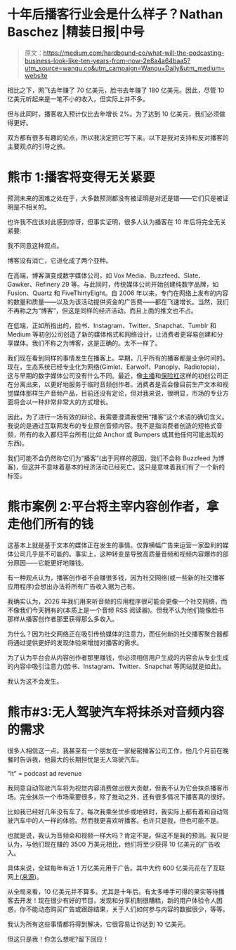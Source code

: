 # 十年后播客行业会是什么样子？Nathan Baschez |精装日报|中号

> 原文：<https://medium.com/hardbound-co/what-will-the-podcasting-business-look-like-ten-years-from-now-2e8a4a64baa5?utm_source=wanqu.co&utm_campaign=Wanqu+Daily&utm_medium=website>

相比之下，网飞去年赚了 70 亿美元，脸书去年赚了 180 亿美元。因此，尽管 10 亿美元听起来是一笔不小的收入，但实际上并不多。

但与此同时，播客收入预计仅比去年增长 2%。为了达到 10 亿美元，我们必须做得更好。

双方都有很多有趣的论点，所以我决定把它写下来。以下是我对支持和反对播客的主要观点的引导之旅。

# 熊市 1:播客将变得无关紧要

预测未来的困难之处在于，大多数预测都没有被证明是对还是错——它们只是被证明是不相关的。

也许我不应该对此感到惊讶，但事实证明，很多人认为播客在 10 年后将完全无关紧要:









我不同意这种观点。

博客没有消亡，它进化成了两个亚种。

在高端，博客演变成数字媒体公司，如 Vox Media、Buzzfeed、Slate、Gawker、Refinery 29 等。与此同时，传统媒体公司开始创建纯数字品牌，如 Fusion、Quartz 和 FiveThirtyEight。自 2006 年以来，专门在网络上发布的内容的数量和质量——以及为该活动提供资金的广告费——都在飞速增长。当然，我们不再称之为“博客”，但这是同样的经济活动。而且上面的推文也不占。

在低端，正如所指出的，脸书、Instagram、Twitter、Snapchat、Tumblr 和 Medium 等初创公司创造了新的媒体格式和网络设计，让消费者更容易创建和分享媒体。我们不称之为博客，这是正确的。太不一样了。

我们现在看到同样的事情发生在播客上。早期，几乎所有的播客都是业余时间的。现在，生态系统已经专业化为网络(Gimlet、Earwolf、Panoply、Radiotopia)，这与早期的数字媒体公司没有什么不同。最近，像[主播](http://anchor.fm)和[保险杠](http://bumpers.fm)这样的初创公司正在分离出来，以更好地服务于临时音频创作者。消费者是否会像目前生产文本和视觉媒体那样生产音频产品，目前还没有定论，但对我来说，很明显，市场的专业方面将会以一种非常非常大的方式增长。

因此，为了进行一场有效的辩论，我需要澄清我使用“播客”这个术语的确切含义。我说的是通过互联网发布的专业原创音频内容。我不是指消费者创造的短格式音频，所有的收入都归平台所有(比如 Anchor 或 Bumpers 或其他任何可能出现的东西)。

我们可能不会仍然称它们为“播客”(出于同样的原因，我们不会称 Buzzfeed 为博客)，但这并不意味着基本的经济活动已经死亡。这只是意味着我们有了一个新的标签。

# 熊市案例 2:平台将主宰内容创作者，拿走他们所有的钱

这基本上就是基于文本的媒体正在发生的事情。仅靠横幅广告来运营一家盈利的媒体公司几乎是不可能的。事实上，这种转变是导致高质量音频和视频内容爆炸的部分原因——它能更好地赚钱。

有一种观点认为，播客创作者不会赚很多钱，因为社交网络(或一些新的社交播客应用程序)会想出办法将所有广告收入据为己有。

我确实认为，2026 年我们用来听音频的应用程序很可能会更像一个社交网络，而不像我们今天拥有的(本质上是一个音频 RSS 阅读器)。但我不认为他们能像脸书那样从播客创作者那里获得那么多收入。

为什么？因为社交网络正在吸引传统媒体的注意力，而任何新的社交播客聚合器都将通过提供更好的发现体验来增加对播客的需求。

为了认为平台会从内容创作者那里赚钱，你必须相信用户生成的内容会从专业生成的内容中吸引注意力(脸书、Instagram、Twitter、Snapchat 等网站就是如此)。

我认为这不会发生。

# 熊市#3:无人驾驶汽车将抹杀对音频内容的需求

很多人相信这一点。我甚至有一个朋友在一家秘密播客公司工作，他几个月前在晚餐时告诉我，他最大的长期担忧是无人驾驶汽车。



“It” = podcast ad revenue







我同意自动驾驶汽车将为视觉内容消费做出很大贡献，但我不认为它会抹杀播客市场。完全抹杀一个市场需要很多，除了推动之外，还有很多情况下播客真的很好。

比如我已经好几年没有车了。每次我乘坐优步或地铁时，我实际上都有着和自动驾驶汽车中的人一样的体验。然而我更喜欢听播客。也许只是我，但也可能不是。

也就是说，我认为音频会和视频一样大吗？肯定不是。但这不是我的预测。我只是认为，与他们现在赚的 3500 万美元相比，他们将至少获得 10 亿美元的广告收入。

具体来说，全球每年有近 1 万亿美元用于广告。其中大约 600 亿美元花在了互联网上([来源](https://www.iab.com/wp-content/uploads/2016/04/IAB-Internet-Advertising-Revenue-Report-FY-2015.pdf))。

从全局来看，10 亿美元并不算多。尤其是十年后。有太多唾手可得的果实等待播客去开发！现在很少有好的节目，发现和分享机制很糟糕，新的用户体验令人困惑，你不能动态购买广告或跟踪结果，关于人们如何参与内容的数据很少，等等。

我认为所有这些事情都将得到解决，它很容易让你达到 10 亿美元。

但这只是我！你怎么想呢?留下回应！











